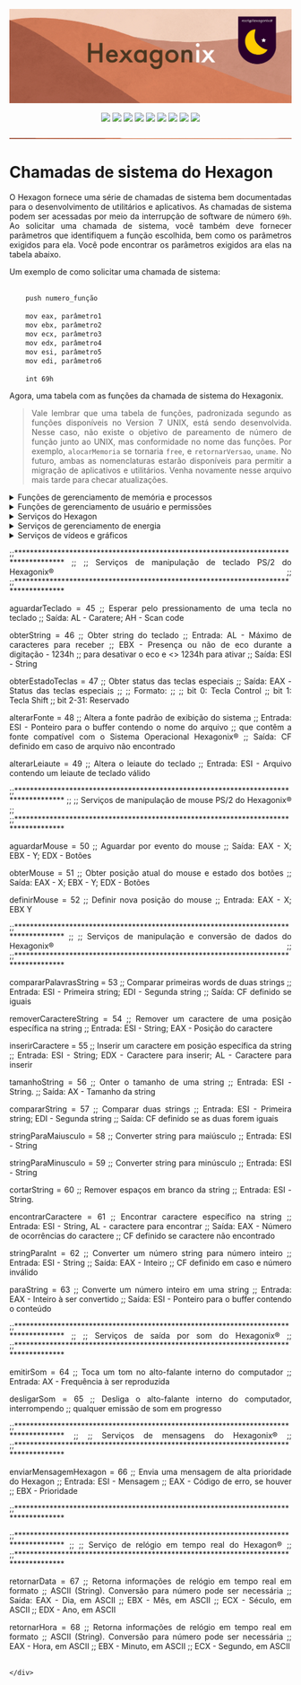 <p align="center">
<img src="https://github.com/hexagonix/Doc/blob/main/Img/banner.png">
</p>

<div align="center">

![](https://img.shields.io/github/license/hexagonix/Hexagon.svg)
![](https://img.shields.io/github/stars/hexagonix/Hexagon.svg)
![](https://img.shields.io/github/issues/hexagonix/Hexagon.svg)
![](https://img.shields.io/github/issues-closed/hexagonix/Hexagon.svg)
![](https://img.shields.io/github/issues-pr/hexagonix/Hexagon.svg)
![](https://img.shields.io/github/issues-pr-closed/hexagonix/Hexagon.svg)
![](https://img.shields.io/github/downloads/hexagonix/Hexagon/total.svg)
![](https://img.shields.io/github/release/hexagonix/Hexagon.svg)
[![](https://img.shields.io/twitter/follow/hexagonixOS.svg?style=social&label=Follow%20%40HexagonixOS)](https://twitter.com/hexagonixOS)

</div>

<!-- Vai funcionar como <hr> -->

<img src="https://github.com/hexagonix/Doc/blob/main/Img/hr.png" width="100%" height="2px" />

<div align="justify">

# Chamadas de sistema do Hexagon

O Hexagon fornece uma série de chamadas de sistema bem documentadas para o desenvolvimento de utilitários e aplicativos. As chamadas de sistema podem ser acessadas por meio da interrupção de software de número `69h`. Ao solicitar uma chamada de sistema, você também deve fornecer parâmetros que identifiquem a função escolhida, bem como os parâmetros exigidos para ela. Você pode encontrar os parâmetros exigidos ara elas na tabela abaixo.

Um exemplo de como solicitar uma chamada de sistema:

```assembly

    push numero_função

    mov eax, parâmetro1
    mov ebx, parâmetro2
    mov ecx, parâmetro3
    mov edx, parâmetro4
    mov esi, parâmetro5
    mov edi, parâmetro6

    int 69h 

```

Agora, uma tabela com as funções da chamada de sistema do Hexagonix.

> Vale lembrar que uma tabela de funções, padronizada segundo as funções disponíveis no Version 7 UNIX, está sendo desenvolvida. Nesse caso, não existe o objetivo de pareamento de número de função junto ao UNIX, mas conformidade no nome das funções. Por exemplo, `alocarMemoria` se tornaria `free`, e `retornarVersao`, `uname`. No futuro, ambas as nomenclaturas estarão disponíveis para permitir a migração de aplicativos e utilitários. Venha novamente nesse arquivo mais tarde para checar atualizações. 


<details title="Gerenciamento de memória e processos" align='left'>
<br>
<summary align='left'>Funções de gerenciamento de memória e processos</summary>

| Número da função | Nome | Grupo | Entrada | Saída | Família da função| Descrição |
|:----------------:|:----:|:-------:|:------:|:----:|:----------------:|:---------:|
| 1 | alocarMemoria | Gerenciamento de memória e processos | EAX = Tamanho da memória solicitada, em bytes | EBX = Ponteiro para a memória alocada | Unix-like| Aloca memória para o processo|
| 2 | liberarMemoria | Gerenciamento de memória e processos | EBX = Ponteiro para a memória alocada; ECX = Tamanho da memória alocada | Sem saída | Unix-like | Libera a memória alocada previamente|
| 3 | iniciarProcesso | Gerenciamento de memória e processos | ESI = Nome do programa; EDI = Argumentos; EAX = 0 se não forem passados argumentos| CF definido em caso de erro ou imagem não encontrada | Unix-like | Carrega e executa imagem presente no volume|  
| 4 | encerrarProcesso | Gerenciamento de memória e processos | EAX = Código de erro, caso exista; EBX = 0 se apenas terminar a execução; EBX = 0x1234 para manter residente | Sem saída | Unix-like | FInaliza a execução de um processo | 
| 5 | obterPID | Gerenciamento de memória e processos | Sem entrada | EAX = PID do processo atual | Unix-like | Obtêm o PID do processo em execução |
| 6 | usoMemoria | Gerenciamento de memória e processos | Sem entrada | EAX = Memória utilizada, em bytes; EBX = Memória total disponível para uso, em bytes; ECX = Memória total disponível para uso, em Mbytes (menos preciso); EDX = Memória reservada para o Hexagon®, em bytes; ESI = Memória total alocada (resevada+processos), em kbytes| Unix-like | Obter o uso detalhado de memória pelo sistema| 
| 7 | obterProcessos | Gerenciamento de memória e processos | Sem entrada | ESI = Lista de processos; EAX = Número de processos em execução | Unix-like | Obtêm os processos em execução|
| 8 | obterCodigoErro | Gerenciamento de memória e processos | Sem entrada | EAX = Código de erro (0 para sem erro)| Hexagonix | Obtêm o código retornado pelo último processo em execução|
| 9 | abrir | Gerenciamento de arquivos e dispositivos | ESI = Ponteiro para o buffer que contêm o nome convencionado; EDI = Endereço de carregamento, em caso de arquivo| CF definido quando o nome do dispositivo for inválido ou arquivo não existir | Unix-like | Abre um canal de leitura/escrita em um dispositivo solicitado ou arquivo comum presente no disco (dispositivos e discos são tratados como arquivos). Em caso de arquivo no disco, um endereço de carregamento deve ser fornecido|
| 10 | escrever | Gerenciamento de arquivos e dispositivos |  ESI = Ponteiro com o buffer contendo os dados | CF definido em caso de erro ou nenhum dispositivo aberto | Unix-like | Envia dados para o dispositivo aberto|
| 11 | fechar | Gerenciamento de arquivos e dispositivos | Sem entrada | Sem saída | Unix-like | Fecha o último dispositivo aberto pelo processo atual|
| 13 | salvarArquivo | Gerenciamento de arquivos e dispositivos |  ESI = Ponteiro para o nome do arquivo; EDI = Ponteiro para o conteúdo; EAX = Tamanho do arquivo | CF definido em caso de erro ou arquivo já presente | Unix-like | Salva um arquivo no volume montado|
| 14 | deletarArquivo | Gerenciamento de arquivos e dispositivos | ESI = Ponteiro para o nome do arquivo | CF definido em caso de erro ou arquivo não existente | Unix-like | Remove um arquivo no volume montado |
| 15 | listarArquivos | Gerenciamento de arquivos e dispositivos | Sem entrada | ESI = Ponteiro para a lista de arquivos; EAX = Total de arquivos | Unix-like | Obtêm lista de arquivos presentes no volume |
| 16 | arquivoExiste | Gerenciamento de arquivos e dispositivos | ESI = Nome do arquivo para checar |  EAX = Tamanho do arquivo; CF definido se o arquivo não existir | Hexagonix | Checar se um arquivo existe no volume |
| 17 | obterDisco | Gerenciamento de arquivos e dispositivos | Sem entrada | ESI = Nome do dispositivo; EDI = Rótulo do volume utilizado | Hexagonix | Obtêm informações do disco montado em `/`|

</details>

<details title=" Gerenciamento de usuário e permissões" align='left'>
<br>
<summary align='left'>Funções de gerenciamento de usuário e permissões</summary>

| Número da função | Nome | Grupo | Entrada | Saída | Família da função| Descrição |
|:----------------:|:----:|:-------:|:------:|:----:|:----------------:|:---------:|
| 18 | travar | Gerenciamento de usuário e permissões | Sem entrada | Sem saída | Unix-like | Bloqueia o sinal de término de processo em primeiro plano por tecla especial|
| 19 | destravar | Gerenciamento de usuário e permissões | Sem entrada | Sem saída | Unix-like | Habilita o sinal de término de processos em primeiro plano por uso de tecla especial|
| 20 | definirUsuario | Gerenciamento de usuário e permissões | EAX = ID do grupo; ESI = Nome do usuário | Sem saída | Hexagonix | Define um usuário para a sessão atual|
| 21 | obterUsuario | Gerenciamento de usuário e permissões | Sem entrada | EAX = ID do grupo; ESI = Nome do usuário| Hexagonix | Obtêm dados do usuário logado para a sessão atual|

</details>

<details title="Serviços do Hexagon" align='left'>
<br>
<summary align='left'>Serviços do Hexagon</summary>

| Número da função | Nome | Grupo | Entrada | Saída | Família da função| Descrição |
|:----------------:|:----:|:-------:|:------:|:----:|:----------------:|:---------:|
| 22 | retornarVersao | Serviços do Hexagon | Sem entrada | EAX = Número da versão; EBX = Número da subversão; CH = Caractere de revisão; EDX = Arquitetura; ESI = Nome do Kernel; EDI = Build do Kernel| Unix-like | Retorna a versão do Hexagon para os aplicativos| 
| 23 | obterAleatorio | Serviços do Hexagon | EAX = Máximo | EAX = Número | Hexagonix | Obtêm um número aleatório|
| 24 | alimentarAleatorio | Serviços do Hexagon | EAX - Número para criar entropia | Sem saída | Hexagonix | Alimenta com entropia o gerador de números aleatórios do kernel|
| 25 | causarAtraso | Serviços do Hexagon | ECX = Tempo em unidades de contagem para causar atraso | Sem saída | Hexagonix | Causa um atraso (delay) em operações |
| 26 | instalarISR | Serviços do Hexagon | EAX = Número da interrupção; ESI = Ponteiro para o manipulador | Sem saída | Hexagonix | Instala rotina de serviço de interrupção|

</details>

<details title="Serviços do gerenciamento de energia" align='left'>
<br>
<summary align='left'>Serviços de gerenciamento de energia</summary>

| Número da função | Nome | Grupo | Entrada | Saída | Família da função| Descrição |
|:----------------:|:----:|:-------:|:------:|:----:|:----------------:|:---------:|
| 27 | reiniciarPC | Gerenciamento de energia | Sem entrada | Sem saída | Unix-like | Solicita o reinicio do dispositivo|
| 28 | desligarPC | Gerenciamento de energia | Sem entrada | Sem saída | Unix-like | Solicita o desligamento do dispositivo|

</details>

<details title="Serviços de vídeo e gráficos" align='left'>
<br>
<summary align='left'>Serviços de vídeos e gráficos</summary>

| Número da função | Nome | Grupo | Entrada | Saída | Família da função| Descrição |
|:----------------:|:----:|:-------:|:------:|:----:|:----------------:|:---------:|
| 29 | imprimir | Serviços de vídeos e gráficos | EAX = Conteúdo numérico, se este for o caso, respeitando os formatos designados. Os formatos devem ser informados; ESI = Ponteiro para a string à ser impressa, se este for o caso; EBX = Tipo de entrada (01h - inteiro decimal; 02h - inteiro hexadecimal; 03h - inteiro binário; 04h - string)| Sem saída | Hexagonix | Envia um conteúdo definido para um dispositivo de saída
| 30 | limparTela | Serviços de vídeos e gráficos | Sem entrada | Sem saída | Hexagonix | Limpa o console atual|
| 31 | limparLinha | Serviços de vídeos e gráficos | AL = Número da linha  | Sem saída | Hexagonix | Limpa uma linha específica no console|
| 33 | rolarTela | Serviços de vídeos e gráficos | Sem entrada | Sem saída | Hexagonix | Rola o console para baixo uma linha|
| 34 | definirCursor | Serviços de vídeo e gráficos | DL = posição no eixo X; DH = posição no eixo Y | Sem saída | Hexagonix | Define o cursor em uma posição específica|
| 35 | desenharCaractere | Serviços de vídeo e gráficos |  EAX = posição no eixo X; EBX = posição no eixo Y; EDX = Cor em hexadecimal | Sem saída | Hexagonix | Coloca um pixel no console| 
| 36 | desenharBloco | Serviços de vídeo e gráficos | EAX = posição no eixo X; EBX = posição no eixo Y; ESI = Comprimento; EDI = Altura; EDX = Cor em hexadecimal | Sem saída | Hexagonix | Desenha um bloco de cor específica|
| 37 | imprimirCaractere | Serviços de vídeo e gráficos | AL = Caractere; EBX = 01h para reposicionar cursor | Sem saída | Hexagonix | Imprimir caractere no console na posição do cursor| 
| 38 | definirCor | Serviços de vídeo e gráficos | EAX = Cor da fonte (RGB em hexadecimal); EBX = Cor do plano de fundo (RGB em hexadecimal); ECX = 1234h para alterar o tema padrão para os valores solicitados; Em modo texto, apenas preto e branco são permitidos | Sem saída | Hexagonix | Define cor de fundo e primeiro plano|
| 39 | obterCor | Serviços de vídeo e gráficos | Sem entrada | EAX = Cor da fonte (RGB em hexadecimal); EBX = Cor do plano de fundo (RGB em hexadecimal); ECX = 1234h para alterar o tema padrão para os valores solicitados; Em modo texto, apenas preto e branco são permitidos | Hexagonix | Obtêm cor de fundo e primeiro plano|
| 40 | obterInfoTela | Serviços de vídeo e gráficos | Sem entrada | EAX = Resolução X (bits 0..15), Y (bits 16..31); EBX = Colunas (bit 0..7), Linhas (8..15), Bits por pixel (16..23); EDX = Endereço do início do frame de vídeo; CF definido em caso de modo texto | Hexagonix | Obtêm informações do console atual|
| 41 | atualizarTela | Serviços de vídeo e gráficos | Sem entrada | Sem saída | Hexagonix | Atualiza o console primário com conteúdo do primeiro console virtual|
| 42 | definirResolucao | Serviços de vídeo e gráficos | EAX = Número relativo a resolução à ser utilizada (1 = Resolução de 800x600 pixels; 2 - Resolução de 1024x768 pixels; 3 - Alterar para modo texto)| Sem saída | Hexagonix | Define a resolução do console principal|
| 43 | obterResolucao | Serviços de vídeo e gráficos | Sem entrada | EAX = Número relativo a resolução à ser utilizada (1 = Resolução de 800x600 pixels; 2 - Resolução de 1024x768 pixels) | Hexagonix | Ontêm a resolução utilizadapelo console principal|
| 44 | obterCursor | Serviços de vídeo e gráficos | Sem entrada | DL = eixo X; DH = eixo Y | Hexagonix | Obtêm a posição do cursor|

</details>


                                            

;;************************************************************************************
;;
;; Serviços de manipulação de teclado PS/2 do Hexagonix®
;;
;;************************************************************************************

aguardarTeclado = 45   ;; Esperar pelo pressionamento de uma tecla no teclado
                       ;; Saída: AL - Caratere; AH - Scan code
                              
obterString = 46       ;; Obter string do teclado
                       ;; Entrada: AL - Máximo de caracteres para receber
                       ;; EBX - Presença ou não de eco durante a digitação - 1234h
                       ;; para desativar o eco e <> 1234h para ativar
                       ;; Saída: ESI - String
                         
obterEstadoTeclas = 47 ;; Obter status das teclas especiais
                       ;; Saída: EAX - Status das teclas especiais
                       ;; 
                       ;; Formato:
                       ;;
                       ;; bit 0: Tecla Control
                       ;; bit 1: Tecla Shift
                       ;; bit 2-31: Reservado

alterarFonte = 48      ;; Altera a fonte padrão de exibição do sistema
                       ;; Entrada: ESI - Ponteiro para o buffer contendo o nome do arquivo
                       ;; que contêm a fonte compatível com o Sistema Operacional Hexagonix®
                       ;; Saída: CF definido em caso de arquivo não encontrado                                                                          

alterarLeiaute = 49    ;; Altera o leiaute do teclado
                       ;; Entrada: ESI - Arquivo contendo um leiaute de teclado válido

;;************************************************************************************
;;
;; Serviços de manipulação de mouse PS/2 do Hexagonix®
;;
;;************************************************************************************

aguardarMouse = 50     ;; Aguardar por evento do mouse
                       ;; Saída: EAX - X; EBX - Y; EDX - Botões

obterMouse = 51        ;; Obter posição atual do mouse e estado dos botões
                       ;; Saída: EAX - X; EBX - Y; EDX - Botões

definirMouse = 52      ;; Definir nova posição do mouse
                       ;; Entrada: EAX - X; EBX Y

;;************************************************************************************
;;
;; Serviços de manipulação e conversão de dados do Hexagonix®
;;
;;************************************************************************************

compararPalavrasString = 53 ;; Comparar primeiras words de duas strings 
                            ;; Entrada: ESI - Primeira string; EDI - Segunda string 
                            ;; Saída: CF definido se iguais

removerCaractereString = 54 ;; Remover um caractere de uma posição específica na string 
                            ;; Entrada: ESI - String; EAX - Posição do caractere

inserirCaractere = 55   ;; Inserir um caractere em posição específica da string
                        ;; Entrada: ESI - String; EDX - Caractere para inserir; AL - Caractere para inserir
                                  
tamanhoString = 56      ;; Onter o tamanho de uma string 
                        ;; Entrada: ESI - String. 
                        ;; Saída: AX - Tamanho da string

compararString = 57     ;; Comparar duas strings 
                        ;; Entrada: ESI - Primeira string; EDI - Segunda string 
                        ;; Saída: CF definido se as duas forem iguais

stringParaMaiusculo = 58 ;; Converter string para maiúsculo
                         ;; Entrada: ESI - String

stringParaMinusculo = 59 ;; Converter string para minúsculo 
                         ;; Entrada: ESI - String 

cortarString = 60       ;; Remover espaços em branco da string
                        ;; Entrada: ESI - String.

encontrarCaractere = 61 ;; Encontrar caractere específico na string
                        ;; Entrada: ESI - String, AL - caractere para encontrar
                        ;; Saída: EAX - Número de ocorrências do caractere
                        ;; CF definido se caractere não encontrado
                              
stringParaInt = 62      ;; Converter um número string para número inteiro
                        ;; Entrada: ESI - String
                        ;; Saída: EAX - Inteiro
                        ;; CF definido em caso e número inválido

paraString = 63         ;; Converte um número inteiro em uma string
                        ;; Entrada: EAX - Inteiro à ser convertido
                        ;; Saída: ESI - Ponteiro para o buffer contendo o conteúdo 

;;************************************************************************************
;;
;;  Serviços de saída por som do Hexagonix®
;;
;;************************************************************************************  

emitirSom = 64         ;; Toca um tom no alto-falante interno do computador
                       ;; Entrada: AX - Frequência à ser reproduzida

desligarSom = 65       ;; Desliga o alto-falante interno do computador, interrompendo
                       ;; qualquer emissão de som em progresso                               

;;************************************************************************************
;;
;;  Serviços de mensagens do Hexagonix®
;;
;;************************************************************************************  

enviarMensagemHexagon = 66 ;; Envia uma mensagem de alta prioridade do Hexagon
                           ;; Entrada: ESI - Mensagem
                           ;;          EAX - Código de erro, se houver
                           ;;          EBX - Prioridade 

;;************************************************************************************                      

;;************************************************************************************
;;
;;  Serviço de relógio em tempo real do Hexagon®
;;
;;************************************************************************************  

retornarData = 67      ;; Retorna informações de relógio em tempo real em formato
                       ;; ASCII (String). Conversão para número pode ser necessária
                       ;; Saída: EAX - Dia, em ASCII
                       ;;        EBX - Mês, em ASCII
                       ;;        ECX - Século, em ASCII
                       ;;        EDX - Ano, em ASCII

retornarHora = 68      ;; Retorna informações de relógio em tempo real em formato
                       ;; ASCII (String). Conversão para número pode ser necessária
                       ;;        EAX - Hora, em ASCII
                       ;;        EBX - Minuto, em ASCII
                       ;;        ECX - Segundo, em ASCII
```

</div>